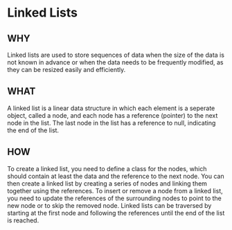 # Linked Lists

## WHY

Linked lists are used to store sequences of data when the size of the data is not known in advance or when the data needs to be frequently modified, as they can be resized easily and efficiently.

## WHAT

A linked list is a linear data structure in which each element is a seperate object, called a node, and each node has a reference (pointer) to the next node in the list. The last node in the list has a reference to null, indicating the end of the list.

## HOW

To create a linked list, you need to define a class for the nodes, which should contain at least the data and the reference to the next node. You can then create a linked list by creating a series of nodes and linking them together using the references. To insert or remove a node from a linked list, you need to update the references of the surrounding nodes to point to the new node or to skip the removed node. Linked lists can be traversed by starting at the first node and following the references until the end of the list is reached.
